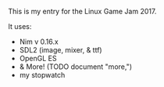 This is my entry for the Linux Game Jam 2017.

It uses:
 - Nim v 0.16.x
 - SDL2 (image, mixer, & ttf)
 - OpenGL ES
 - & More! (TODO document "more,")
 - my stopwatch

